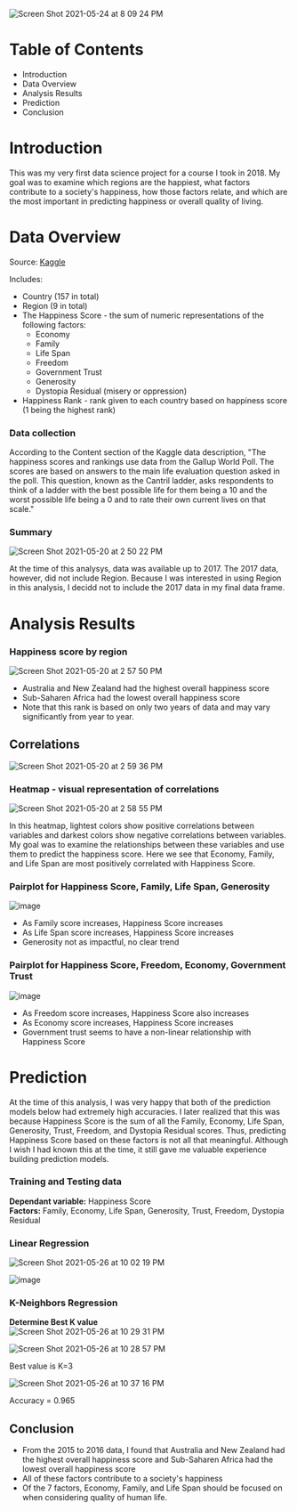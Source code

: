 ![Screen Shot 2021-05-24 at 8 09 24 PM](https://user-images.githubusercontent.com/54850909/119424896-f9c8c700-bccb-11eb-9b5d-84423ce95adc.png)

# Table of Contents
* Introduction
* Data Overview
* Analysis Results
* Prediction
* Conclusion

# Introduction
This was my very first data science project for a course I took in 2018. My goal was to examine which regions are the happiest, what factors contribute to a society's happiness, how those factors relate, and which are the most important in predicting happiness or overall quality of living. 

# Data Overview

Source: [Kaggle](https://www.kaggle.com/unsdsn/world-happiness)

Includes:
* Country (157 in total)
* Region (9 in total)
* The Happiness Score - the sum of numeric representations of the following factors:
  * Economy
  * Family
  * Life Span
  * Freedom
  * Government Trust
  * Generosity
  * Dystopia Residual (misery or oppression)
* Happiness Rank - rank given to each country based on happiness score (1 being the highest rank)

### Data collection 
According to the Content section of the Kaggle data description, "The happiness scores and rankings use data from the Gallup World Poll. The scores are based on answers to the main life evaluation question asked in the poll. This question, known as the Cantril ladder, asks respondents to think of a ladder with the best possible life for them being a 10 and the worst possible life being a 0 and to rate their own current lives on that scale."

### Summary
![Screen Shot 2021-05-20 at 2 50 22 PM](https://user-images.githubusercontent.com/54850909/119040250-c956f500-b97a-11eb-907e-42e996b32c8a.png)

At the time of this analysys, data was available up to 2017. The 2017 data, however, did not include Region. Because I was interested in using Region in this analysis, I decidd not to include the 2017 data in my final data frame. 

# Analysis Results

### Happiness score by region
![Screen Shot 2021-05-20 at 2 57 50 PM](https://user-images.githubusercontent.com/54850909/119041065-c7416600-b97b-11eb-896d-8fcfd9bb62c0.png)

* Australia and New Zealand had the highest overall happiness score
* Sub-Saharen Africa had the lowest overall happiness score
* Note that this rank is based on only two years of data and may vary significantly from year to year.

## Correlations
![Screen Shot 2021-05-20 at 2 59 36 PM](https://user-images.githubusercontent.com/54850909/119041253-040d5d00-b97c-11eb-809d-5f37043e35fd.png)


### Heatmap - visual representation of correlations
![Screen Shot 2021-05-20 at 2 58 55 PM](https://user-images.githubusercontent.com/54850909/119041181-ea6c1580-b97b-11eb-88db-5f5198df8e89.png)

In this heatmap, lightest colors show positive correlations between variables and darkest colors show negative correlations between variables. My goal was to examine the relationships between these variables and use them to predict the happiness score. Here we see that Economy, Family, and Life Span are most positively correlated with Happiness Score.

### Pairplot for Happiness Score, Family, Life Span, Generosity
![image](https://user-images.githubusercontent.com/54850909/119758211-c7ee6680-be6b-11eb-85c5-7c21bf45ddc1.png)

* As Family score increases, Happiness Score increases
* As Life Span score increases, Happiness Score increases
* Generosity not as impactful, no clear trend

### Pairplot for Happiness Score, Freedom, Economy, Government Trust
![image](https://user-images.githubusercontent.com/54850909/119758261-d9d00980-be6b-11eb-8850-4740c7ca3646.png)

* As Freedom score increases, Happiness Score also increases
* As Economy score increases, Happiness Score increases
* Government trust seems to have a non-linear relationship with Happiness Score

# Prediction
At the time of this analysis, I was very happy that both of the prediction models below had extremely high accuracies. I later realized that this was because Happiness Score is the sum of all the Family, Economy, Life Span, Generosity, Trust, Freedom, and Dystopia Residual scores. Thus, predicting Happiness Score based on these factors is not all that meaningful. Although I wish I had known this at the time, it still gave me valuable experience building prediction models.

### Training and Testing data
**Dependant variable:** Happiness Score \
**Factors:** Family, Economy, Life Span, Generosity, Trust, Freedom, Dystopia Residual

### Linear Regression
![Screen Shot 2021-05-26 at 10 02 19 PM](https://user-images.githubusercontent.com/54850909/119759567-1a308700-be6e-11eb-8099-db610f78fce7.png)

![image](https://user-images.githubusercontent.com/54850909/119759600-24528580-be6e-11eb-8f72-44c247d18891.png)

### K-Neighbors Regression

**Determine Best K value** \
![Screen Shot 2021-05-26 at 10 29 31 PM](https://user-images.githubusercontent.com/54850909/119761678-dccdf880-be71-11eb-99a2-86b069a2eb66.png)

![Screen Shot 2021-05-26 at 10 28 57 PM](https://user-images.githubusercontent.com/54850909/119761638-c7f16500-be71-11eb-8c77-88ca60bf6977.png)

Best value is K=3

![Screen Shot 2021-05-26 at 10 37 16 PM](https://user-images.githubusercontent.com/54850909/119762259-fa4f9200-be72-11eb-839a-128a17e1c24c.png)

Accuracy = 0.965

## Conclusion
* From the 2015 to 2016 data, I found that Australia and New Zealand had the highest overall happiness score and Sub-Saharen Africa had the lowest overall happiness score
* All of these factors contribute to a society's happiness
* Of the 7 factors, Economy, Family, and Life Span should be focused on when considering quality of human life.

